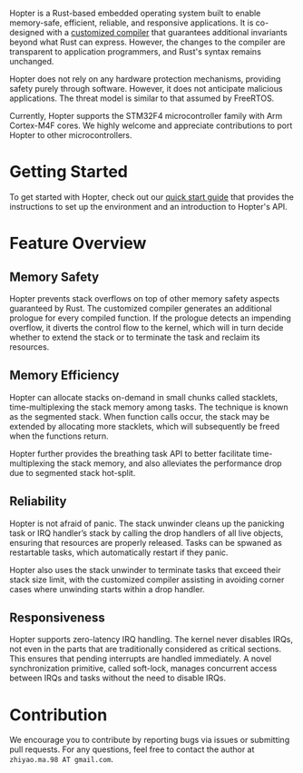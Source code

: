 Hopter is a Rust-based embedded operating system built to enable memory-safe, efficient, reliable, and responsive applications. It is co-designed with a [customized compiler](https://github.com/hopter-project/hopter-compiler-toolchain) that guarantees additional invariants beyond what Rust can express. However, the changes to the compiler are transparent to application programmers, and Rust's syntax remains unchanged.

Hopter does not rely on any hardware protection mechanisms, providing safety purely through software. However, it does not anticipate malicious applications. The threat model is similar to that assumed by FreeRTOS.

Currently, Hopter supports the STM32F4 microcontroller family with Arm Cortex-M4F cores. We highly welcome and appreciate contributions to port Hopter to other microcontrollers.

# Getting Started

To get started with Hopter, check out our [quick start guide](https://github.com/hopter-project/hopter-quick-start) that provides the instructions to set up the environment and an introduction to Hopter's API.

# Feature Overview

## Memory Safety

Hopter prevents stack overflows on top of other memory safety aspects guaranteed by Rust. The customized compiler generates an additional prologue for every compiled function. If the prologue detects an impending overflow, it diverts the control flow to the kernel, which will in turn decide whether to extend the stack or to terminate the task and reclaim its resources.

## Memory Efficiency

Hopter can allocate stacks on-demand in small chunks called stacklets, time-multiplexing the stack memory among tasks. The technique is known as the segmented stack. When function calls occur, the stack may be extended by allocating more stacklets, which will subsequently be freed when the functions return.

Hopter further provides the breathing task API to better facilitate time-multiplexing the stack memory, and also alleviates the performance drop due to segmented stack hot-split.

## Reliability

Hopter is not afraid of panic. The stack unwinder cleans up the panicking task or IRQ handler’s stack by calling the drop handlers of all live objects, ensuring that resources are properly released. Tasks can be spwaned as restartable tasks, which automatically restart if they panic.

Hopter also uses the stack unwinder to terminate tasks that exceed their stack size limit, with the customized compiler assisting in avoiding corner cases where unwinding starts within a drop handler.

## Responsiveness

Hopter supports zero-latency IRQ handling. The kernel never disables IRQs, not even in the parts that are traditionally considered as critical sections. This ensures that pending interrupts are handled immediately. A novel synchronization primitive, called soft-lock, manages concurrent access between IRQs and tasks without the need to disable IRQs.

# Contribution

We encourage you to contribute by reporting bugs via issues or submitting pull requests. For any questions, feel free to contact the author at `zhiyao.ma.98 AT gmail.com`.
